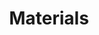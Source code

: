 ---
layout: page
title: Materials
nav: true
nav_order: 6
dropdown: true
children: 
    - title: Graphical content
      permalink: /graphcontent/
    - title: divider
    - title: Teaching
      permalink: /teaching/
---